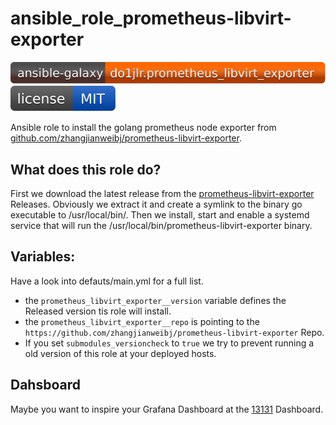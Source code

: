  ansible_role_prometheus-libvirt-exporter
==========================================

[![galaxy](https://raw.githubusercontent.com/roles-ansible/ansible_role_prometheus-libvirt-exporter/main/.github/galaxy.svg)](https://galaxy.ansible.com/do1jlr/prometheus_libvirt_exporter)
[![license](https://raw.githubusercontent.com/roles-ansible/ansible_role_prometheus-libvirt-exporter/main/.github/license.svg)](https://github.com/roles-ansible/ansible_role_prometheus-libvirt-exporter/blob/main/LICENSE)

Ansible role to install the golang prometheus node exporter from [github.com/zhangjianweibj/prometheus-libvirt-exporter](https://github.com/zhangjianweibj/prometheus-libvirt-exporter.git).

 What does this role do?
-------------------------
First we download the latest release from the [prometheus-libvirt-exporter](https://github.com/zhangjianweibj/prometheus-libvirt-exporter.git) Releases. Obviously we extract it and create a symlink to the binary go executable to /usr/local/bin/.
Then we install, start and enable a systemd service that will run the /usr/local/bin/prometheus-libvirt-exporter binary.

 Variables:
---------------
Have a look into defauts/main.yml for a full list.
+ the ``prometheus_libvirt_exporter__version`` variable defines the Released version tis role will install.
+ the ``prometheus_libvirt_exporter__repo`` is pointing to the ``https://github.com/zhangjianweibj/prometheus-libvirt-exporter`` Repo.
+ If you set ``submodules_versioncheck`` to ``true`` we try to prevent running a old version of this role at your deployed hosts.

 Dahsboard
-----------
Maybe you want to inspire your Grafana Dashboard at the [13131](https://grafana.com/grafana/dashboards/13131) Dashboard.
